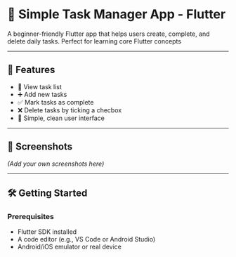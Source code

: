 # 📝 Simple Task Manager App - Flutter

A beginner-friendly Flutter app that helps users create, complete, and delete daily tasks. Perfect for learning core Flutter concepts

---

## 🚀 Features

- 🧾 View task list
- ➕ Add new tasks
- ✅ Mark tasks as complete
- ❌ Delete tasks by ticking a checbox
- 🎨 Simple, clean user interface

---

## 📸 Screenshots

*(Add your own screenshots here)*

---

## 🛠 Getting Started

### Prerequisites
- Flutter SDK installed
- A code editor (e.g., VS Code or Android Studio)
- Android/iOS emulator or real device
